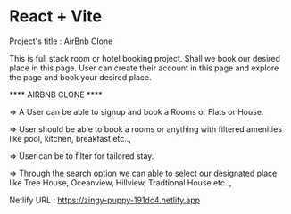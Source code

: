 # React + Vite

Project's title : AirBnb Clone

This is full stack room or hotel booking project. Shall we book our desired place in this page.
User can create their account in this page and explore the page and book your desired place.

**** AIRBNB CLONE ****

=> A User can be able to signup and book a Rooms or Flats or House.

=> User should be able to book a rooms or anything with filtered amenities like pool, kitchen, breakfast etc..,

=> User can be to filter for tailored stay.

=> Through the search option we can able to select our designated place like Tree House, Oceanview, Hillview, Tradtional House etc..,

Netlify URL : https://zingy-puppy-191dc4.netlify.app

